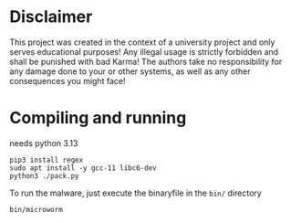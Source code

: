 # Disclaimer
This project was created in the context of a university project and only serves educational purposes!
Any illegal usage is strictly forbidden and shall be punished with bad Karma!
The authors take no responsibility for any damage done to your or other systems, as well as any other consequences you might face!

# Compiling and running
needs python 3.13
```
pip3 install regex
sudo apt install -y gcc-11 libc6-dev
python3 ./pack.py
```

To run the malware, just execute the binaryfile in the `bin/` directory
```
bin/microworm
```
